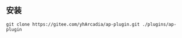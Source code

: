<!--
 * @Author: 渔火Arcadia  https://github.com/yhArcadia
 * @Date: 2022-12-22 00:38:21
 * @LastEditors: 渔火Arcadia
 * @LastEditTime: 2022-12-22 01:26:31
 * @FilePath: \Yunzai-Bot\plugins\ap-plugin\README.md
 * @Description: 
 * 
 * Copyright (c) 2022 by 渔火Arcadia 1761869682@qq.com, All Rights Reserved. 
-->
## 安装

```
git clone https://gitee.com/yhArcadia/ap-plugin.git ./plugins/ap-plugin  
```